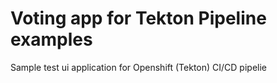 # Voting app for Tekton Pipeline examples
Sample test ui application for Openshift (Tekton) CI/CD pipelie
